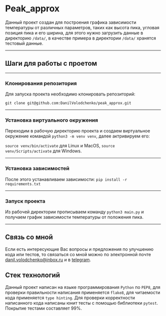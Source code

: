 # Peak_approx

Данный проект создан для построения графика зависимости
температуры от различных параметров, таких как высота пика,
угловая позиция пика и его ширина, для этого нужно загрузить 
данные в директорию `/data/`, в качестве примера в директории
`/data/` хранятся тестовый данные. 

---

## Шаги для работы с проетом

---

### Клонирования репозитория

Для запуска проекта необходимо клонировать репозиторий:

```git clone git@github.com:DanilVolodchenko/peak_approx.git```

---

### Установка виртуального окружения

Переходим в рабочую директорию проекта и создаем
виртуальное окружение командой `python3 -m venv venv`,
далее актривируем его: 

`source venv/bin/activate` для Linux и MacOS,
`source venv/Scripts/activate` для Windows.

---

### Установка зависимостей

После этого устанавливаем зависимости: 
`pip install -r requirements.txt`

---

### Запуск проекта

Из рабочей директории прописываем команду 
`python3 main.py` и получаем график зависимости
температуры от положения пика.

---

## Связь со мной

Если есть интересующие Вас вопросы и предложения по улучшению кода 
или тестов, то связаться со мной можно по электронной почте
[danil.volodchenko@inbox.ru](mailto:danil.volodchenko@inbox.ru)
и в [telegram](https://t.me/VolodchenkoDanil).

## Стек технологий

Данный проект написан на языке программирования `Python` по `PEP8`, для 
проверки правильности написания применяется `flake8`, для
читаемости кода применяется `type hinting`.
Для проверки корректности написанного кода написаны юнит тесты
с помощью библиотеки `pytest`. Покрытие тестами составляет
99%.
